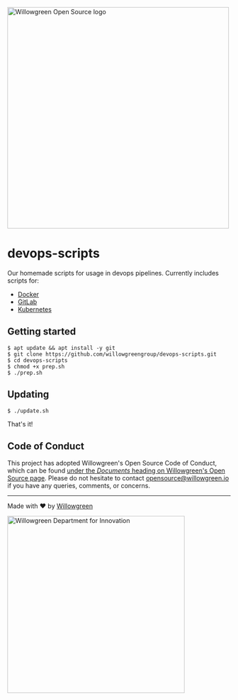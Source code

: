 <a href="https://willowgreen.io/opensource"><img src="https://i.imgur.com/PT3baDY.png" alt="Willowgreen Open Source logo" width="500px"></a><br>

# devops-scripts
Our homemade scripts for usage in devops pipelines.
Currently includes scripts for:
- [Docker](https://docker.com/)
- [GitLab](https://about.gitlab.com/)
- [Kubernetes](https://kubernetes.io/)


## Getting started
```
$ apt update && apt install -y git
$ git clone https://github.com/willowgreengroup/devops-scripts.git
$ cd devops-scripts
$ chmod +x prep.sh
$ ./prep.sh
```


## Updating
```
$ ./update.sh
```

That's it!


## Code of Conduct
This project has adopted Willowgreen's Open Source Code of Conduct, which can be found [under the *Documents* heading on Willowgreen's Open Source page](https://willowgreen.io/opensource). Please do not hesitate to contact [opensource@willowgreen.io](mailto:opensource@willowgreen.io) if you have any queries, comments, or concerns.


---
Made with :heart: by [Willowgreen](https://willowgreen.io/opensource)

<img src="https://i.imgur.com/zPB9zqQ.png" alt="Willowgreen Department for Innovation" width="400px">
